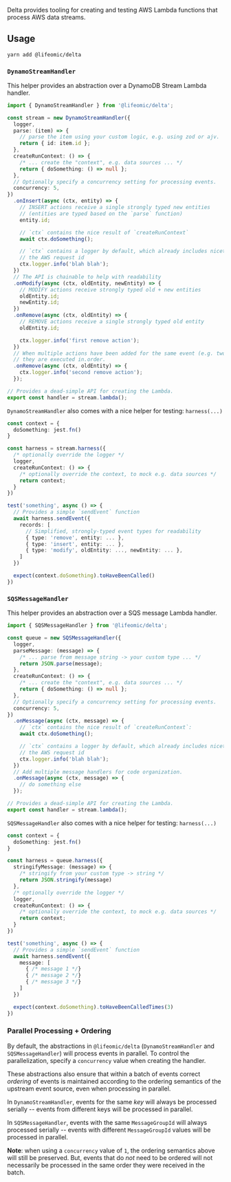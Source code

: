 Delta provides tooling for creating and testing AWS Lambda functions that
process AWS data streams.

## Usage

```bash
yarn add @lifeomic/delta
```

### `DynamoStreamHandler`

This helper provides an abstraction over a DynamoDB Stream Lambda handler.

```typescript
import { DynamoStreamHandler } from '@lifeomic/delta';

const stream = new DynamoStreamHandler({
  logger,
  parse: (item) => {
    // parse the item using your custom logic, e.g. using zod or ajv.
    return { id: item.id };
  },
  createRunContext: () => {
    /* ... create the "context", e.g. data sources ... */
    return { doSomething: () => null };
  },
  // Optionally specify a concurrency setting for processing events.
  concurrency: 5,
})
  .onInsert(async (ctx, entity) => {
    // INSERT actions receive a single strongly typed new entities
    // (entities are typed based on the `parse` function)
    entity.id;

    // `ctx` contains the nice result of `createRunContext`
    await ctx.doSomething();

    // `ctx` contains a logger by default, which already includes niceties like
    // the AWS request id
    ctx.logger.info('blah blah');
  })
  // The API is chainable to help with readability
  .onModify(async (ctx, oldEntity, newEntity) => {
    // MODIFY actions receive strongly typed old + new entities
    oldEntity.id;
    newEntity.id;
  })
  .onRemove(async (ctx, oldEntity) => {
    // REMOVE actions receive a single strongly typed old entity
    oldEntity.id;

    ctx.logger.info('first remove action');
  })
  // When multiple actions have been added for the same event (e.g. two `onRemove` calls),
  // they are executed in.order.
  .onRemove(async (ctx, oldEntity) => {
    ctx.logger.info('second remove action');
  });

// Provides a dead-simple API for creating the Lambda.
export const handler = stream.lambda();
```

`DynamoStreamHandler` also comes with a nice helper for testing: `harness(...)`

```typescript
const context = {
  doSomething: jest.fn()
}

const harness = stream.harness({
  /* optionally override the logger */
  logger,
  createRunContext: () => {
    /* optionally override the context, to mock e.g. data sources */
    return context;
  }
})

test('something', async () => {
  // Provides a simple `sendEvent` function
  await harness.sendEvent({
    records: [
      // Simplified, strongly-typed event types for readability
      { type: 'remove', entity: ... },
      { type: 'insert', entity: ... },
      { type: 'modify', oldEntity: ..., newEntity: ... },
    ]
  })

  expect(context.doSomething).toHaveBeenCalled()
})
```

### `SQSMessageHandler`

This helper provides an abstraction over a SQS message Lambda handler.

```typescript
import { SQSMessageHandler } from '@lifeomic/delta';

const queue = new SQSMessageHandler({
  logger,
  parseMessage: (message) => {
    /* ... parse from message string -> your custom type ... */
    return JSON.parse(message);
  },
  createRunContext: () => {
    /* ... create the "context", e.g. data sources ... */
    return { doSomething: () => null };
  },
  // Optionally specify a concurrency setting for processing events.
  concurrency: 5,
})
  .onMessage(async (ctx, message) => {
    // `ctx` contains the nice result of `createRunContext`:
    await ctx.doSomething();

    // `ctx` contains a logger by default, which already includes niceties like
    // the AWS request id
    ctx.logger.info('blah blah');
  })
  // Add multiple message handlers for code organization.
  .onMessage(async (ctx, message) => {
    // do something else
  });

// Provides a dead-simple API for creating the Lambda.
export const handler = stream.lambda();
```

`SQSMessageHandler` also comes with a nice helper for testing: `harness(...)`

```typescript
const context = {
  doSomething: jest.fn()
}

const harness = queue.harness({
  stringifyMessage: (message) => {
    /* stringify from your custom type -> string */
    return JSON.stringify(message)
  },
  /* optionally override the logger */
  logger,
  createRunContext: () => {
    /* optionally override the context, to mock e.g. data sources */
    return context;
  }
})

test('something', async () => {
  // Provides a simple `sendEvent` function
  await harness.sendEvent({
    message: [
      { /* message 1 */}
      { /* message 2 */}
      { /* message 3 */}
    ]
  })

  expect(context.doSomething).toHaveBeenCalledTimes(3)
})
```

### Parallel Processing + Ordering

By default, the abstractions in `@lifeomic/delta` (`DynamoStreamHandler` and `SQSMessageHandler`) will process events in parallel. To control the parallelization, specify a `concurrency` value when creating the handler.

These abstractions also ensure that within a batch of events correct _ordering_ of events is maintained according to the ordering semantics of the upstream event source, even when processing in parallel.

In `DynamoStreamHandler`, events for the same _key_ will always be processed serially -- events from different keys will be processed in parallel.

In `SQSMessageHandler`, events with the same `MessageGroupId` will always processed serially -- events with different `MessageGroupId` values will be processed in parallel.

**Note**: when using a `concurrency` value of `1`, the ordering semantics above will still be preserved. But, events that do _not_ need to be ordered will not necessarily be processed in the same order they were received in the batch.
